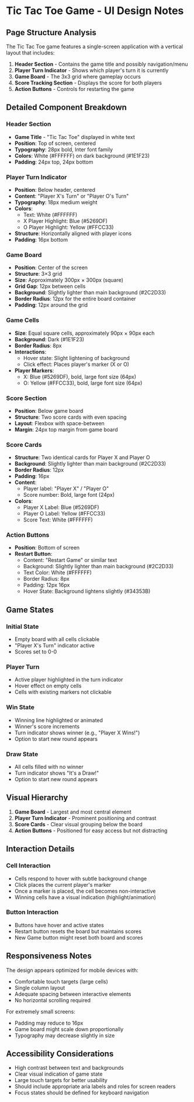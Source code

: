 # Tic Tac Toe Game - UI Design Notes

## Page Structure Analysis

The Tic Tac Toe game features a single-screen application with a vertical layout that includes:

1. **Header Section** - Contains the game title and possibly navigation/menu
2. **Player Turn Indicator** - Shows which player's turn it is currently
3. **Game Board** - The 3x3 grid where gameplay occurs
4. **Score Tracking Section** - Displays the score for both players
5. **Action Buttons** - Controls for restarting the game

## Detailed Component Breakdown

### Header Section
- **Game Title** - "Tic Tac Toe" displayed in white text
- **Position**: Top of screen, centered
- **Typography**: 28px bold, Inter font family
- **Colors**: White (#FFFFFF) on dark background (#1E1F23)
- **Padding**: 24px top, 24px bottom

### Player Turn Indicator
- **Position**: Below header, centered
- **Content**: "Player X's Turn" or "Player O's Turn"
- **Typography**: 18px medium weight
- **Colors**: 
  - Text: White (#FFFFFF)
  - X Player Highlight: Blue (#5269DF)
  - O Player Highlight: Yellow (#FFCC33)
- **Structure**: Horizontally aligned with player icons
- **Padding**: 16px bottom

### Game Board
- **Position**: Center of the screen
- **Structure**: 3×3 grid
- **Size**: Approximately 300px × 300px (square)
- **Grid Gap**: 12px between cells
- **Background**: Slightly lighter than main background (#2C2D33)
- **Border Radius**: 12px for the entire board container
- **Padding**: 12px around the grid

### Game Cells
- **Size**: Equal square cells, approximately 90px × 90px each
- **Background**: Dark (#1E1F23)
- **Border Radius**: 8px
- **Interactions**:
  - Hover state: Slight lightening of background
  - Click effect: Places player's marker (X or O)
- **Player Markers**:
  - X: Blue (#5269DF), bold, large font size (64px)
  - O: Yellow (#FFCC33), bold, large font size (64px)

### Score Section
- **Position**: Below game board
- **Structure**: Two score cards with even spacing
- **Layout**: Flexbox with space-between
- **Margin**: 24px top margin from game board

### Score Cards
- **Structure**: Two identical cards for Player X and Player O
- **Background**: Slightly lighter than main background (#2C2D33)
- **Border Radius**: 12px
- **Padding**: 16px
- **Content**:
  - Player label: "Player X" / "Player O"
  - Score number: Bold, large font (24px)
- **Colors**:
  - Player X Label: Blue (#5269DF)
  - Player O Label: Yellow (#FFCC33)
  - Score Text: White (#FFFFFF)

### Action Buttons
- **Position**: Bottom of screen
- **Restart Button**:
  - Content: "Restart Game" or similar text
  - Background: Slightly lighter than main background (#2C2D33)
  - Text Color: White (#FFFFFF)
  - Border Radius: 8px
  - Padding: 12px 16px
  - Hover State: Background lightens slightly (#34353B)

## Game States

### Initial State
- Empty board with all cells clickable
- "Player X's Turn" indicator active
- Scores set to 0-0

### Player Turn
- Active player highlighted in the turn indicator
- Hover effect on empty cells
- Cells with existing markers not clickable

### Win State
- Winning line highlighted or animated
- Winner's score increments
- Turn indicator shows winner (e.g., "Player X Wins!")
- Option to start new round appears

### Draw State
- All cells filled with no winner
- Turn indicator shows "It's a Draw!"
- Option to start new round appears

## Visual Hierarchy
1. **Game Board** - Largest and most central element
2. **Player Turn Indicator** - Prominent positioning and contrast
3. **Score Cards** - Clear visual grouping below the board
4. **Action Buttons** - Positioned for easy access but not distracting

## Interaction Details

### Cell Interaction
- Cells respond to hover with subtle background change
- Click places the current player's marker
- Once a marker is placed, the cell becomes non-interactive
- Winning cells have a visual indication (highlight/animation)

### Button Interaction
- Buttons have hover and active states
- Restart button resets the board but maintains scores
- New Game button might reset both board and scores

## Responsiveness Notes

The design appears optimized for mobile devices with:
- Comfortable touch targets (large cells)
- Single column layout
- Adequate spacing between interactive elements
- No horizontal scrolling required

For extremely small screens:
- Padding may reduce to 16px
- Game board might scale down proportionally
- Typography may decrease slightly in size

## Accessibility Considerations

- High contrast between text and backgrounds
- Clear visual indication of game state
- Large touch targets for better usability
- Should include appropriate aria labels and roles for screen readers
- Focus states should be defined for keyboard navigation
